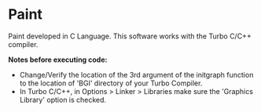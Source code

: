 # Paint
<p>Paint developed in C Language. This software works with the Turbo C/C++ compiler.</p>

<p><strong>Notes before executing code:</strong></p>
<p>
<ul>
  <li>
    Change/Verify the location of the 3rd argument of the initgraph function to the location of 'BGI' directory of your Turbo Compiler.
  </li>
  <li>
    In Turbo C/C++, in Options > Linker > Libraries make sure the 'Graphics Library' option is checked.
  </li>
</ul>
</p>
